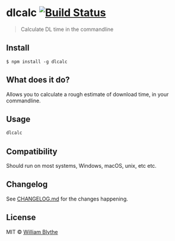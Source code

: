 # dlcalc [![Build Status](https://travis-ci.org/willyb321/dlCalc.svg?branch=master)](https://travis-ci.org/willyb321/dlCalc)

> Calculate DL time in the commandline


## Install

```
$ npm install -g dlcalc
```
## What does it do?
Allows you to calculate a rough estimate of download time, in your commandline.


## Usage

```sh
dlcalc
```

## Compatibility
Should run on most systems, Windows, macOS, unix, etc etc.

## Changelog
See [CHANGELOG.md](https://github.com/willyb321/dlCalc/blob/master/CHANGELOG.md) for the changes happening.

## License

MIT © [William Blythe](https://tehsuperwilly.tech)
